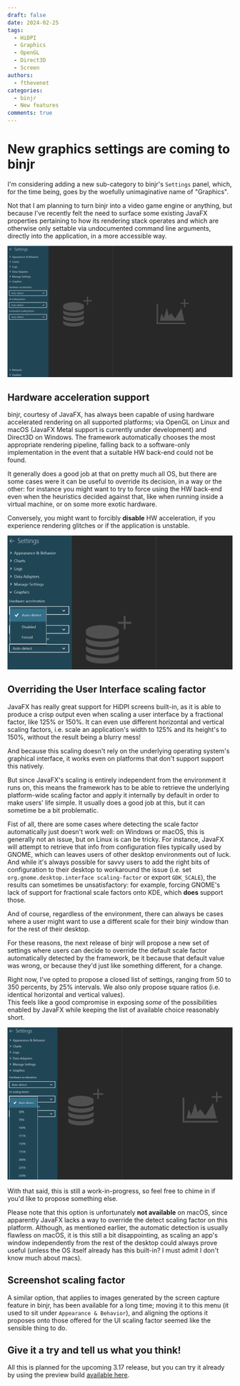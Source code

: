 ```yaml
---
draft: false 
date: 2024-02-25 
tags:
  - HiDPI
  - Graphics
  - OpenGL
  - Direct3D
  - Screen
authors:
  - fthevenet
categories:
  - binjr
  - New features
comments: true
---
```


# New graphics settings are coming to binjr

I'm considering adding a new sub-category to binjr's `Settings` panel, which, for the time being, goes by the woefully unimaginative name of "Graphics".  

Not that I am planning to turn binjr into a video game engine or anything, but because I've recently felt the need to surface some existing JavaFX properties pertaining to how its rendering stack operates and which are otherwise only settable via undocumented command line arguments, directly into the application, in a more accessible way.

<!-- more -->

![graphics_settings_panel](../../assets/images/graphics_settings_panel.png)


## Hardware acceleration support

binjr, courtesy of JavaFX, has always been capable of using hardware accelerated rendering on all supported platforms; via OpenGL on Linux and macOS (JavaFX Metal support is currently under development) and Direct3D on Windows. The framework automatically chooses the most appropriate rendering pipeline, falling back to a software-only implementation in the event that a suitable HW back-end could not be found.  

It generally does a good job at that on pretty much all OS, but there are some cases were it can be useful to override its decision, in a way or the other: for instance you might want to try to force using the HW back-end even when the heuristics decided against that, like when running inside a virtual machine, or on some more exotic hardware.

Conversely, you might want to forcibly **disable** HW acceleration, if you experience rendering glitches or if the application is unstable.

![alt text](../../assets/images/graphics_settings_HW_support.png)

## Overriding the User Interface scaling factor

JavaFX has really great support for HiDPI screens built-in, as it is able to produce a crisp output even when scaling a user interface by a fractional factor, like 125% or 150%. It can even use different horizontal and vertical scaling factors, i.e. scale an application's width to 125% and its height's  to 150%, without the result being a blurry mess!

And because this scaling doesn't rely on the underlying operating system's graphical interface, it works even on platforms that don't support support this natively.

But since JavaFX's scaling is entirely independent from the environment it runs on, this means the framework has to be able to retrieve the underlying platform-wide scaling factor and apply it internally by default in order to make users' life simple. It usually does a good job at this, but it can sometime be a bit problematic.

Fist of all, there are some cases where detecting the scale factor automatically just doesn't work well: on Windows or macOS, this is generally not an issue, but on Linux is can be tricky. For instance, JavaFX will attempt to retrieve that info from configuration files typically used by GNOME, which can leaves users of other desktop environments out of luck. And while it's always possible for savvy users to add the right bits of configuration to their desktop to workaround the issue (i.e. set `org.gnome.desktop.interface scaling-factor` or export `GDK_SCALE`), the results can sometimes be unsatisfactory: for example, forcing GNOME's lack of support for fractional scale factors onto KDE, which **does** support those.

And of course, regardless of the environment, there can always be cases where a user might want to use a different scale for their binjr window than for the rest of their desktop.

For these reasons, the next release of binjr will propose a new set of settings where users can decide to override the default scale factor automatically detected by the framework, be it because that default value was wrong, or because they'd just like something different, for a change.

Right now, I've opted to propose a closed list of settings, ranging from 50 to 350 percents, by 25% intervals. We also only propose square ratios (i.e. identical horizontal and vertical values).  
This feels like a good compromise in exposing _some_ of the possibilities enabled by JavaFX while keeping the list of available choice reasonably short.  

![graphics_settings_UI_scaling](../../assets/images/graphics_settings_UI_scaling.png)

With that said, this is still a work-in-progress, so feel free to chime in if you'd like to propose something else.

Please note that this option is unfortunately **not available** on macOS, since apparently JavaFX lacks a way to override the detect scaling factor on this platform. Although, as mentioned earlier, the automatic detection is usually flawless on macOS, it is this still a bit disappointing, as scaling an app's window independently from the rest of the desktop could always prove useful (unless the OS itself already has this built-in? I must admit I don't know much about macs).


## Screenshot scaling factor

A similar option, that applies to images generated by the screen capture feature in binjr, has been available for a long time; moving it to this menu (it used to sit under `Appearance & Behavior`), and aligning the options it proposes onto those offered for the UI scaling factor seemed like the sensible thing to do.


## Give it a try and tell us what you think!

All this is planned for the upcoming 3.17 release, but you can try it already by using the preview build [available here](https://github.com/binjr/binjr/releases/tag/v3.17.0-SNAPSHOT).
